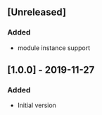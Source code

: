 ## [Unreleased]
### Added
- module instance support

## [1.0.0] - 2019-11-27
### Added
- Initial version
